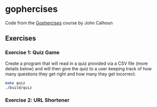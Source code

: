 # gophercises
Code from the [Gophercises](https://courses.calhoun.io/courses/cor_gophercises) course by John Calhoun

## Exercises
### Exercise 1: Quiz Game
Create a program that will read in a quiz provided via a CSV file
(more details below) and will then give the quiz to a user keeping
track of how many questions they get right and how many they get incorrect.
```bash
make quiz
./build/quiz
```

### Exercise 2: URL Shortener
